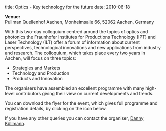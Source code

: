 title: Optics - Key technology for the future
date: 2010-06-18 

<!--break-->
**Venue:**  
Pullman Quellenhof Aachen, Monheimsalle 66, 52062 Aachen, Germany  
 
With this two-day colloquium centred around the topics of optics and photonics the Fraunhofer Institutes for Productions Technology (IPT) and Laser Technology (ILT) offer a forum of information about current perspectives, technological innovations and new applications from industry and research. The colloquium, which takes place every two years in Aachen, will focus on three topics:

* Strategies and Markets  
* Technology and Production  
* Products and Innovation    
  
The organisers have assembled an excellent programme with many high-level contributors giving their view on current developments and trends.

You can download the flyer for the event, which gives full programme and registration details, by clicking on the icon below.  

If you have any other queries you can contact the organiser, [Danny Köllmann](mailto:Danny.Koellmann@ipt.fraunhofer.de).